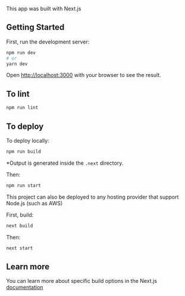 This app was built with Next.js

## Getting Started

First, run the development server:

```bash
npm run dev
# or
yarn dev
```

Open [http://localhost:3000](http://localhost:3000) with your browser to see the result.

## To lint

```bash
npm run lint
```

## To deploy

To deploy locally:

```bash
npm run build
```

*Output is generated inside the `.next` directory. 

Then:

```bash
npm run start
```

This project can also be deployed to any hosting provider that support Node.js (such as AWS)

First, build:

```bash
next build
```

Then:

```bash
next start
```

## Learn more

You can learn more about specific build options in the Next.js [documentation](https://nextjs.org/docs/deployment) 
